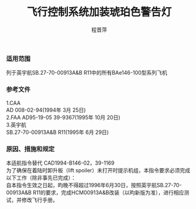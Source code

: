 ﻿---
amendno: 39-1524  
cadno: CAD1994-B146-02R1  
title: 飞行控制系统加装琥珀色警告灯  
publishdate: 1995-12-06  
effdate: 1995-12-08  
acmodels: ["B146"]  
tags: []  
engs: []  
pns: []  
mfrs: ["英宇航"]  
admins: 民航总局  
author: 程晋萍  
---
  
### 适用范围  
列于英宇航SB.27-70-00913A&B R11中的所有BAe146-100型系列飞机  
  
<!--more-->  
### 参考文件  
  1.CAA  
AD 008-02-94(1994年 3月 25日)  
 2.FAA AD95-19-05 39-9367(1995年 10月 20日)  
3.英宇航  
SB.27-70-00913A&B R11(1995年 6月 29日)  
  
### 原因、措施和规定  

  本适航指令替代 CAD1994-B146-02，39-1169  
为了确保在着陆时卸升板（lift spoiler）未打开时提示机组，本指令要求必须完成以下工作（除非事先已完成）：  
  自本指令生效之日起，昀晚不得超过1996年6月30日，按照英宇航SB.27-70-00913A&B R11的要求，完成HCM00913A&B改装（以昀新版为准），进行相应测试，并修改飞行手册。  

